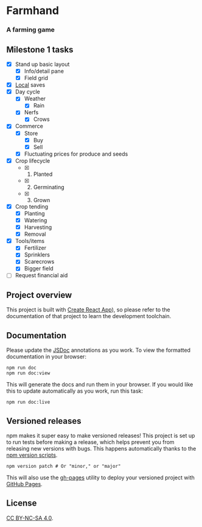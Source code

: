 # Farmhand

### A farming game

## Milestone 1 tasks

- [x] Stand up basic layout
  - [x] Info/detail pane
  - [x] Field grid
- [x] [Local](https://github.com/localForage/localForage) saves
- [x] Day cycle
  - [x] Weather
    - [x] Rain
  - [x] Nerfs
    - [x] Crows
- [x] Commerce
  - [x] Store
    - [x] Buy
    - [x] Sell
  - [x] Fluctuating prices for produce and seeds
- [x] Crop lifecycle
  - [x] 1. Planted
  - [x] 2. Germinating
  - [x] 3. Grown
- [x] Crop tending
  - [x] Planting
  - [x] Watering
  - [x] Harvesting
  - [x] Removal
- [x] Tools/items
  - [x] Fertilizer
  - [x] Sprinklers
  - [x] Scarecrows
  - [x] Bigger field
- [ ] Request financial aid

## Project overview

This project is built with [Create React App](https://facebook.github.io/create-react-app/)), so please refer to the documentation of that project to learn the development toolchain.

## Documentation

Please update the [JSDoc](http://usejsdoc.org/) annotations as you work. To view the formatted documentation in your browser:

```
npm run doc
npm run doc:view
```

This will generate the docs and run them in your browser. If you would like this to update automatically as you work, run this task:

```
npm run doc:live
```

## Versioned releases

npm makes it super easy to make versioned releases! This project is set up to run tests before making a release, which helps prevent you from releasing new versions with bugs. This happens automatically thanks to the [npm version scripts](https://docs.npmjs.com/cli/version).

```
npm version patch # Or "minor," or "major"
```

This will also use the [gh-pages](https://github.com/tschaub/gh-pages) utility to deploy your versioned project with [GitHub Pages](https://pages.github.com/).

## License

[CC BY-NC-SA 4.0](https://creativecommons.org/licenses/by-nc-sa/4.0/legalcode).

